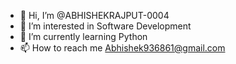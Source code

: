 - 👋 Hi, I’m @ABHISHEKRAJPUT-0004
- 👀 I’m interested in Software Development
- 🌱 I’m currently learning Python
- 📫 How to reach me Abhishek936861@gmail.com


<!---
ABHISHEKRAJPUT-0004/ABHISHEKRAJPUT-0004 is a ✨ special ✨ repository because its `README.md` (this file) appears on your GitHub profile.
You can click the Preview link to take a look at your changes.
--->
